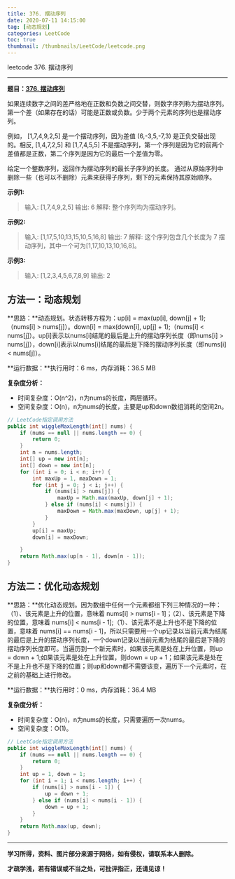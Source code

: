 ```yaml
---
title: 376. 摆动序列
date: 2020-07-11 14:15:00
tag: [动态规划]
categories: LeetCode
toc: true
thumbnail: /thumbnails/LeetCode/leetcode.png
---
```


leetcode 376. 摆动序列

<!--more-->

---

**题目：[376. 摆动序列](https://leetcode-cn.com/problems/wiggle-subsequence/)**

如果连续数字之间的差严格地在正数和负数之间交替，则数字序列称为摆动序列。第一个差（如果存在的话）可能是正数或负数。少于两个元素的序列也是摆动序列。

例如， [1,7,4,9,2,5] 是一个摆动序列，因为差值 (6,-3,5,-7,3) 是正负交替出现的。相反, [1,4,7,2,5] 和 [1,7,4,5,5] 不是摆动序列，第一个序列是因为它的前两个差值都是正数，第二个序列是因为它的最后一个差值为零。

给定一个整数序列，返回作为摆动序列的最长子序列的长度。 通过从原始序列中删除一些（也可以不删除）元素来获得子序列，剩下的元素保持其原始顺序。

**示例1:**

> 输入: [1,7,4,9,2,5]
> 输出: 6
> 解释: 整个序列均为摆动序列。

**示例2:**

> 输入: [1,17,5,10,13,15,10,5,16,8]
> 输出: 7
> 解释: 这个序列包含几个长度为 7 摆动序列，其中一个可为[1,17,10,13,10,16,8]。

**示例3:**

> 输入: [1,2,3,4,5,6,7,8,9]
> 输出: 2

## 方法一：动态规划

**思路：**动态规划。状态转移方程为：up[i] = max(up[i], down[j] + 1);（nums[i] > nums[j]）。down[i] = max(down[i], up[j] + 1);（nums[i] < nums[j]）。up[i]表示以nums[i]结尾的最后是上升的摆动序列长度（即nums[i] > nums[j]），down[i]表示以nums[i]结尾的最后是下降的摆动序列长度（即nums[i] < nums[j]）。

**运行数据：**执行用时：6 ms，内存消耗：36.5 MB

**复杂度分析：**

* 时间复杂度：O(n^2)，n为nums的长度，两层循环。
* 空间复杂度：O(n)，n为nums的长度，主要是up和down数组消耗的空间2n。

```java
// LeetCode指定调用方法 
public int wiggleMaxLength(int[] nums) {
    if (nums == null || nums.length == 0) {
        return 0;
    }
    int n = nums.length;
    int[] up = new int[n];
    int[] down = new int[n];
    for (int i = 0; i < n; i++) {
        int maxUp = 1, maxDown = 1;
        for (int j = 0; j < i; j++) {
            if (nums[i] > nums[j]) {
                maxUp = Math.max(maxUp, down[j] + 1);
            } else if (nums[i] < nums[j]) {
                maxDown = Math.max(maxDown, up[j] + 1);
            }
        }
        up[i] = maxUp;
        down[i] = maxDown;

    }
    return Math.max(up[n - 1], down[n - 1]);
}
```

## 方法二：优化动态规划

**思路：**优化动态规划。因为数组中任何一个元素都组下列三种情况的一种：（1）、该元素是上升的位置，意味着 nums[i] > nums[i - 1]；（2）、该元素是下降的位置，意味着 nums[i] < nums[i - 1];（1）、该元素不是上升也不是下降的位置，意味着 nums[i] == nums[i - 1]，所以只需要用一个up记录以当前元素为结尾的最后是上升的摆动序列长度，一个down记录以当前元素为结尾的最后是下降的摆动序列长度即可。当遍历到一个新元素时，如果该元素是处在上升位置，则up = down + 1;如果该元素是处在上升位置，则down = up + 1；如果该元素是处在不是上升也不是下降的位置；则up和down都不需要该变，遍历下一个元素时，在之前的基础上进行修改。

**运行数据：**执行用时：0 ms，内存消耗：36.4 MB

**复杂度分析：**

* 时间复杂度：O(n)，n为nums的长度，只需要遍历一次nums。
* 空间复杂度：O(1)。

```java
// LeetCode指定调用方法 
public int wiggleMaxLength(int[] nums) {
    if (nums == null || nums.length == 0) {
        return 0;
    }
    int up = 1, down = 1;
    for (int i = 1; i < nums.length; i++) {
        if (nums[i] > nums[i - 1]) {
            up = down + 1;
        } else if (nums[i] < nums[i - 1]) {
            down = up + 1;
        }
    }
    return Math.max(up, down);
}
```

---

**学习所得，资料、图片部分来源于网络，如有侵权，请联系本人删除。**

**才疏学浅，若有错误或不当之处，可批评指正，还请见谅！**